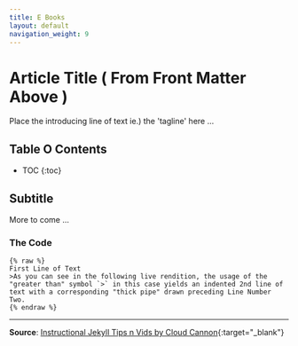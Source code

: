 ```yaml
---
title: E Books
layout: default
navigation_weight: 9
---
```

# Article Title ( From Front Matter Above )

Place the introducing line of text ie.) the 'tagline' here ...

## Table O Contents

- TOC
{:toc}

## Subtitle

More to come ...

### The Code

```liquid
{% raw %}
First Line of Text
>As you can see in the following live rendition, the usage of the "greater than" symbol `>` in this case yields an indented 2nd line of text with a corresponding "thick pipe" drawn preceding Line Number Two.
{% endraw %}
```

***

**Source**: [Instructional Jekyll Tips n Vids by Cloud Cannon](https://learn.cloudcannon.com/){:target="_blank"}

